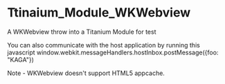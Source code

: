 # Ttinaium_Module_WKWebview
A WKWebview throw into a Titanium Module for test

You can also communicate with the host application by running this javascript
	window.webkit.messageHandlers.hostInbox.postMessage({foo: "KAGA"})

Note - WKWebview doesn't support HTML5 appcache. 
